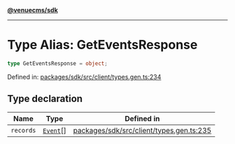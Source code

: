 [**@venuecms/sdk**](../Index.md)

***

# Type Alias: GetEventsResponse

```ts
type GetEventsResponse = object;
```

Defined in: [packages/sdk/src/client/types.gen.ts:234](https://github.com/venuecms/sdk/blob/dbe1bd3b5606b46905e3e9cba86e4c1f6af6def7/packages/sdk/src/client/types.gen.ts#L234)

## Type declaration

| Name | Type | Defined in |
| ------ | ------ | ------ |
| <a id="records"></a> `records` | [`Event`](Event.md)[] | [packages/sdk/src/client/types.gen.ts:235](https://github.com/venuecms/sdk/blob/dbe1bd3b5606b46905e3e9cba86e4c1f6af6def7/packages/sdk/src/client/types.gen.ts#L235) |
